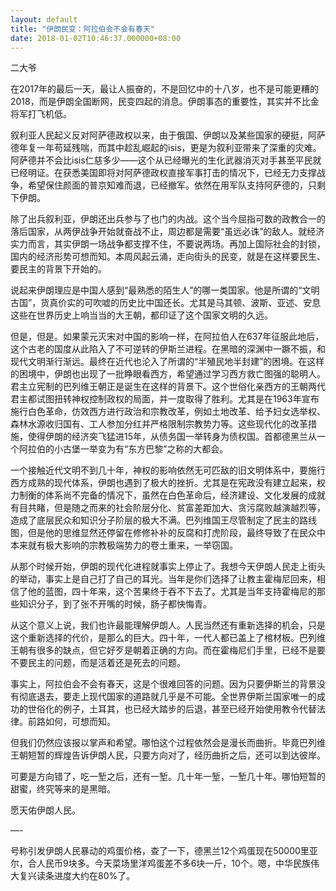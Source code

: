```yaml
---
layout: default
title: "伊朗民变：阿拉伯会不会有春天"
date: 2018-01-02T10:46:37.000000+08:00
---
```


二大爷

在2017年的最后一天，最让人振奋的，不是回忆中的十八岁，也不是可能更糟的2018，而是伊朗全国断网，民变四起的消息。伊朗事态的重要性，其实并不比金将军打飞机低。

叙利亚人民起义反对阿萨德政权以来，由于俄国、伊朗以及某些国家的硬挺，阿萨德年复一年苟延残喘，而其中趁乱崛起的isis，更是为叙利亚带来了深重的灾难。阿萨德并不会比isis仁慈多少——这个从已经曝光的生化武器消灭对手甚至平民就已经明证。在获悉美国即将对阿萨德政权直接军事打击的情况下，已经无力支撑战争，希望保住颜面的普京知难而退，已经撤军。依然在用军队支持阿萨德的，只剩下伊朗。

除了出兵叙利亚，伊朗还出兵参与了也门的内战。这个当今屈指可数的政教合一的落后国家，从两伊战争开始就奋战不止，周边都是需要“虽远必诛”的敌人。就经济实力而言，其实伊朗一场战争都支撑不住，不要说两场。再加上国际社会的封锁，国内的经济形势可想而知。本周风起云涌，走向街头的民变，就是在这样要民生、要民主的背景下开始的。

说起来伊朗理应是中国人感到“最熟悉的陌生人”的哪一类国家。他是所谓的“文明古国”，货真价实的可吹嘘的历史比中国还长。尤其是马其顿、波斯、亚述、安息这些在世界历史上响当当的大王朝，都印证了这个国家文明的久远。

但是，但是。如果蒙元灭宋对中国的影响一样，在阿拉伯人在637年征服此地后，这个古老的国度从此陷入了不可逆转的伊斯兰进程。在黑暗的深渊中一蹶不振，和现代文明渐行渐远。最终在近代也沦入了所谓的“半殖民地半封建”的困境。在这样的困境中，伊朗也出现了一批睁眼看西方，希望通过学习西方救亡图强的聪明人。君主立宪制的巴列维王朝正是诞生在这样的背景下。这个世俗化亲西方的王朝两代君主都试图扭转神权控制政权的局面，并一度取得了胜利。尤其是在1963年宣布施行白色革命，仿效西方进行政治和宗教改革，例如土地改革、给予妇女选举权、森林水源收归国有、工人参加分红并严格限制宗教势力等。这些现代化的改革措施，使得伊朗的经济突飞猛进15年，从债务国一举转身为债权国。首都德黑兰从一个阿拉伯的小古堡一举变为有“东方巴黎”之称的大都会。

一个接触近代文明不到几十年，神权的影响依然无可匹敌的旧文明体系中，要施行西方成熟的现代体系，伊朗也遇到了极大的挫折。尤其是在宪政没有建立起来，权力制衡的体系尚不完备的情况下，虽然在白色革命后，经济建设、文化发展的成就有目共睹，但是随之而来的社会阶层分化、贫富差距加大、贪污腐败越演越烈等，造成了底层民众和知识分子阶层的极大不满。巴列维国王尽管制定了民主的路线图，但是他的思维显然还停留在修修补补的反腐和打虎阶段，最终导致了在民众中本来就有极大影响的宗教极端势力的卷土重来，一举窃国。

从那个时候开始，伊朗的现代化进程就事实上停止了。我想今天伊朗人民走上街头的举动，事实上是自己打了自己的耳光。当年是你们选择了让教主霍梅尼回来，相信了他的蓝图，四十年来，这个苦果终于吞不下去了。尤其是当年支持霍梅尼的那些知识分子，到了张不开嘴的时候，肠子都快悔青。

从这个意义上说，我们也许最能理解伊朗人。人民当然还有重新选择的机会，只是这个重新选择的代价，是那么的巨大。四十年，一代人都已盖上了棺材板。巴列维王朝有很多的缺点，但它好歹是朝着正确的方向。而在霍梅尼们手里，已经不是要不要民主的问题，而是活着还是死去的问题。

事实上，阿拉伯会不会有春天，这是个很难回答的问题。因为只要伊斯兰的背景没有彻底退去，要走上现代国家的道路就几乎是不可能。全世界伊斯兰国家唯一的成功的世俗化的例子，土耳其，也已经大踏步的后退，甚至已经开始使用教令代替法律。前路如何，可想而知。

但我们仍然应该报以掌声和希望。哪怕这个过程依然会是漫长而曲折。毕竟巴列维王朝短暂的辉煌告诉伊朗人民，只要方向对了，经历曲折之后，还可以到达彼岸。

可要是方向错了，吃一堑之后，还有一堑。几十年一堑，一堑几十年。哪怕短暂的甜蜜，终究等来的是黑暗。

愿天佑伊朗人民。

—-

号称引发伊朗人民暴动的鸡蛋价格，查了一下，德黑兰12个鸡蛋现在50000里亚尔，合人民币9块多。今天菜场里洋鸡蛋差不多6块一斤，10个。嗯，中华民族伟大复兴读条进度大约在80%了。

